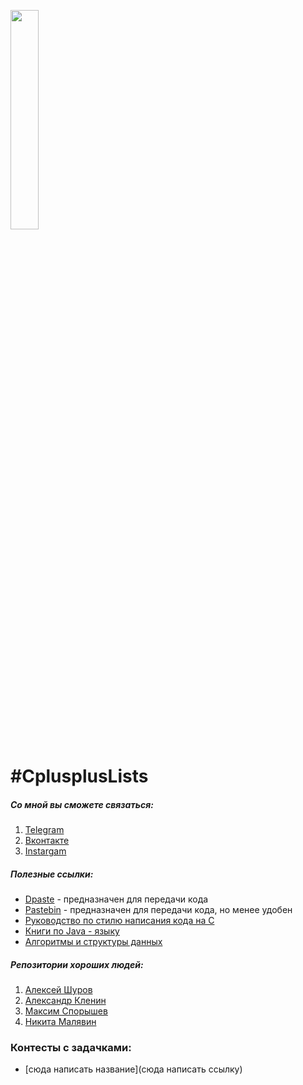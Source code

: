 <a href="url"><img src="https://sun9-4.userapi.com/c857632/v857632453/19bfd0/k2UL9ZPwZtU.jpg" height="30%" width="30%" ></a>

#CplusplusLists
=====================

##### Со мной вы сможете связаться:
1. [Telegram](https://tgmsg.ru/princepepper)
2. [Вконтакте](https://vk.com/princepepper)
3. [Instargam](https://www.instagram.com/prince_pepper_official/?hl=ru)

##### Полезные ссылки:
* [Dpaste](https://dpaste.de/) - предназначен для передачи кода
* [Pastebin](https://pastebin.com/) - предназначен для передачи кода, но менее удобен
* [Руководство по стилю написания кода на С](https://cs50.readthedocs.io/style/c/)
* [Книги по Java - языку](https://vk.com/proglib?w=wall-54530371_269329)
* [Алгоритмы и структуры данных](https://mathmachine.github.io/wiki/algorithms.html)
##### Репозитории хороших  людей:
1. [Алексей Шуров](https://github.com/alexiskhb)
2. [Александр Кленин](https://github.com/klenin)
3. [Максим Спорышев](https://github.com/msporyshev)
4. [Никита Малявин](https://github.com/FooBarrior)

### Контесты с задачками:
* [сюда написать название](сюда написать ссылку)
